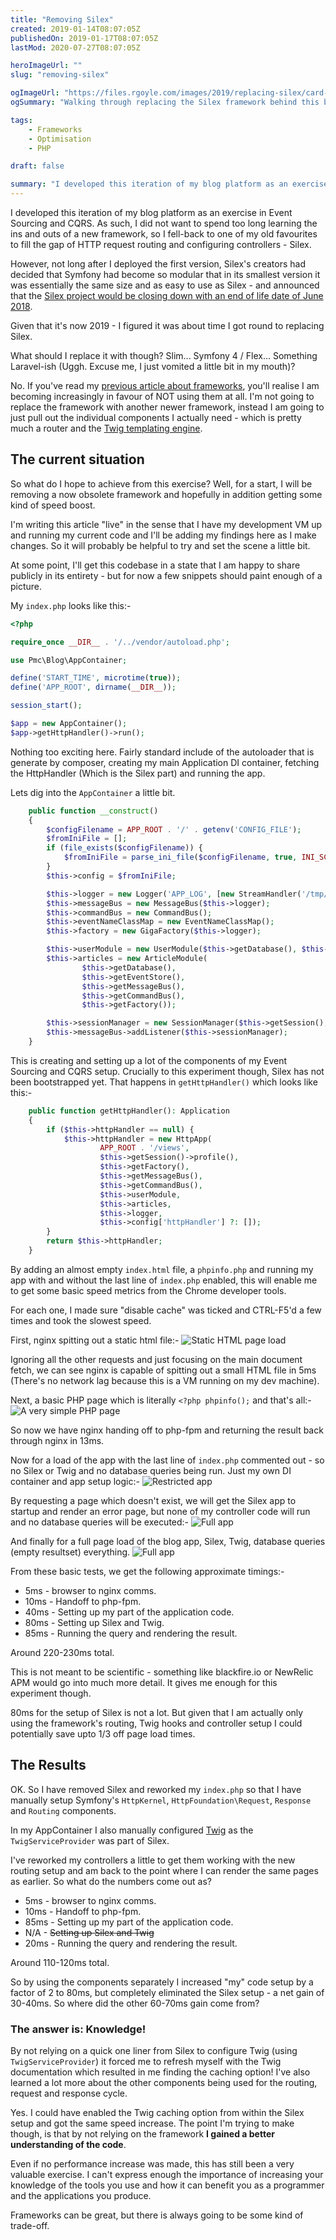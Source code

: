 ```yaml
---
title: "Removing Silex"
created: 2019-01-14T08:07:05Z
publishedOn: 2019-01-17T08:07:05Z
lastMod: 2020-07-27T08:07:05Z

heroImageUrl: ""
slug: "removing-silex"

ogImageUrl: "https://files.rgoyle.com/images/2019/replacing-silex/card-icon.png"
ogSummary: "Walking through replacing the Silex framework behind this blog with.... nothing."

tags:
    - Frameworks
    - Optimisation
    - PHP

draft: false

summary: "I developed this iteration of my blog platform as an exercise in Event Sourcing and CQRS. As such, I did not want to spend too long learning the ins and outs of a new framework, so I fell-back to one of my old favourites to fill the gap of HTTP request routing and configuring controllers - Silex."
---
```

I developed this iteration of my blog platform as an exercise in Event Sourcing and CQRS. As such, I did not want to spend too long learning the ins and outs of a new framework, so I fell-back to one of my old favourites to fill the gap of HTTP request routing and configuring controllers - Silex.

However, not long after I deployed the first version, Silex's creators had decided that Symfony had become so modular that in its smallest version it was essentially the same size and as easy to use as Silex - and announced that the [Silex project would be closing down with an end of life date of June 2018](https://symfony.com/blog/the-end-of-silex).

Given that it's now 2019 - I figured it was about time I got round to replacing Silex. 

What should I replace it with though? Slim... Symfony 4 / Flex... Something Laravel-ish (Uggh. Excuse me, I just vomited a little bit in my mouth)?

No. If you've read my [previous article about frameworks](https://ga.rgoyle.com/article/ditch-the-framework), you'll realise I am becoming increasingly in favour of NOT using them at all. I'm not going to replace the framework with another newer framework, instead I am going to just pull out the individual components I actually need - which is pretty much a router and the [Twig templating engine](https://twig.symfony.com/).

## The current situation
So what do I hope to achieve from this exercise? Well, for a start, I will be removing a now obsolete framework and hopefully in addition getting some kind of speed boost.

I'm writing this article "live" in the sense that I have my development VM up and running my current code and I'll be adding my findings here as I make changes. So it will probably be helpful to try and set the scene a little bit.

At some point, I'll get this codebase in a state that I am happy to share publicly in its entirety - but for now a few snippets should paint enough of a picture.

My `index.php` looks like this:-

```php
<?php

require_once __DIR__ . '/../vendor/autoload.php';

use Pmc\Blog\AppContainer;

define('START_TIME', microtime(true));
define('APP_ROOT', dirname(__DIR__));

session_start();

$app = new AppContainer();
$app->getHttpHandler()->run();
```
Nothing too exciting here. Fairly standard include of the autoloader that is generate by composer, creating my main Application DI container, fetching the HttpHandler (Which is the Silex part) and running the app.

Lets dig into the  `AppContainer` a little bit.

```php
    public function __construct()
    {
        $configFilename = APP_ROOT . '/' . getenv('CONFIG_FILE');
        $fromIniFile = [];
        if (file_exists($configFilename)) {
            $fromIniFile = parse_ini_file($configFilename, true, INI_SCANNER_TYPED);
        }
        $this->config = $fromIniFile;

        $this->logger = new Logger('APP_LOG', [new StreamHandler('/tmp/blog.log')]);
        $this->messageBus = new MessageBus($this->logger);
        $this->commandBus = new CommandBus();
        $this->eventNameClassMap = new EventNameClassMap();
        $this->factory = new GigaFactory($this->logger);

        $this->userModule = new UserModule($this->getDatabase(), $this->getEventStore(), $this->getMessageBus(), $this->getFactory());
        $this->articles = new ArticleModule(
                $this->getDatabase(), 
                $this->getEventStore(), 
                $this->getMessageBus(),
                $this->getCommandBus(),
                $this->getFactory());

        $this->sessionManager = new SessionManager($this->getSession(), $this->userModule->getQueryFactory(), $this->logger);
        $this->messageBus->addListener($this->sessionManager);
    }
```

This is creating and setting up a lot of the components of my Event Sourcing and CQRS setup. Crucially to this experiment though, Silex has not been bootstrapped yet. That happens in `getHttpHandler()` which looks like this:-

```php
    public function getHttpHandler(): Application
    {
        if ($this->httpHandler == null) {
            $this->httpHandler = new HttpApp(
                    APP_ROOT . '/views',
                    $this->getSession()->profile(),
                    $this->getFactory(),
                    $this->getMessageBus(),
                    $this->getCommandBus(),
                    $this->userModule,
                    $this->articles,
                    $this->logger,
                    $this->config['httpHandler'] ?: []);
        }
        return $this->httpHandler;
    }
```

By adding an almost empty `index.html` file, a `phpinfo.php` and running my app with and without the last line of `index.php` enabled, this will enable me to get some basic speed metrics from the Chrome developer tools. 

For each one, I made sure "disable cache" was ticked and CTRL-F5'd a few times and took the slowest speed.

First, nginx spitting out a static html file:-
![Static HTML page load](https://files.rgoyle.com/images/2019/replacing-silex/static-html.png)

Ignoring all the other requests and just focusing on the main document fetch, we can see nginx is capable of spitting out a small HTML file in 5ms (There's no network lag because this is a VM running on my dev machine).

Next, a basic PHP page which is literally `<?php phpinfo();` and that's all:-
![A very simple PHP page](https://files.rgoyle.com/images/2019/replacing-silex/simple-php.png)

So now we have nginx handing off to php-fpm and returning the result back through nginx in 13ms.

Now for a load of the app with the last line of `index.php` commented out - so no Silex or Twig and no database queries being run. Just my own DI container and app setup logic:-
![Restricted app](https://files.rgoyle.com/images/2019/replacing-silex/restricted-app.png)

By requesting a page which doesn't exist, we will get the Silex app to startup and render an error page, but none of my controller code will run and no database queries will be executed:-
![Full app](https://files.rgoyle.com/images/2019/replacing-silex/not-found.png)

And finally for a full page load of the blog app, Silex, Twig, database queries (empty resultset) everything.
![Full app](https://files.rgoyle.com/images/2019/replacing-silex/full-app.png)

From these basic tests, we get the following approximate timings:-

* 5ms - browser to nginx comms.
* 10ms - Handoff to php-fpm.
* 40ms - Setting up my part of the application code.
* 80ms - Setting up Silex and Twig.
* 85ms - Running the query and rendering the result.

Around 220-230ms total.

This is not meant to be scientific - something like blackfire.io or NewRelic APM would go into much more detail. It gives me enough for this experiment though. 

80ms for the setup of Silex is not a lot. But given that I am actually only using the framework's routing, Twig hooks and controller setup I could potentially save upto 1/3 off page load times.

## The Results
OK. So I have removed Silex and reworked my `index.php` so that I have manually setup Symfony's `HttpKernel`, `HttpFoundation\Request`, `Response` and `Routing` components. 

In my AppContainer I also manually configured [Twig](https://twig.symfony.com) as the `TwigServiceProvider` was part of Silex.

I've reworked my controllers a little to get them working with the new routing setup and am back to the point where I can render the same pages as earlier. So what do the numbers come out as?

* 5ms - browser to nginx comms.
* 10ms - Handoff to php-fpm.
* 85ms - Setting up my part of the application code.
* N/A - ~~Setting up Silex and Twig~~
* 20ms - Running the query and rendering the result.

Around 110-120ms total.

So by using the components separately I increased "my" code setup by a factor of 2 to 80ms, but completely eliminated the Silex setup - a net gain of 30-40ms. So where did the other 60-70ms gain come from?

### The answer is: Knowledge!

By not relying on a quick one liner from Silex to configure Twig (using `TwigServiceProvider`) it forced me to refresh myself with the Twig documentation which resulted in me finding the caching option! I've also learned a lot more about the other components being used for the routing, request and response cycle. 

Yes. I could have enabled the Twig caching option from within the Silex setup and got the same speed increase. The point I'm trying to make though, is that by not relying on the framework **I gained a better understanding of the code**. 

Even if no performance increase was made, this has still been a very valuable exercise. I can't express enough the importance of increasing your knowledge of the tools you use and how it can benefit you as a programmer and the applications you produce.

Frameworks can be great, but there is always going to be some kind of trade-off.
